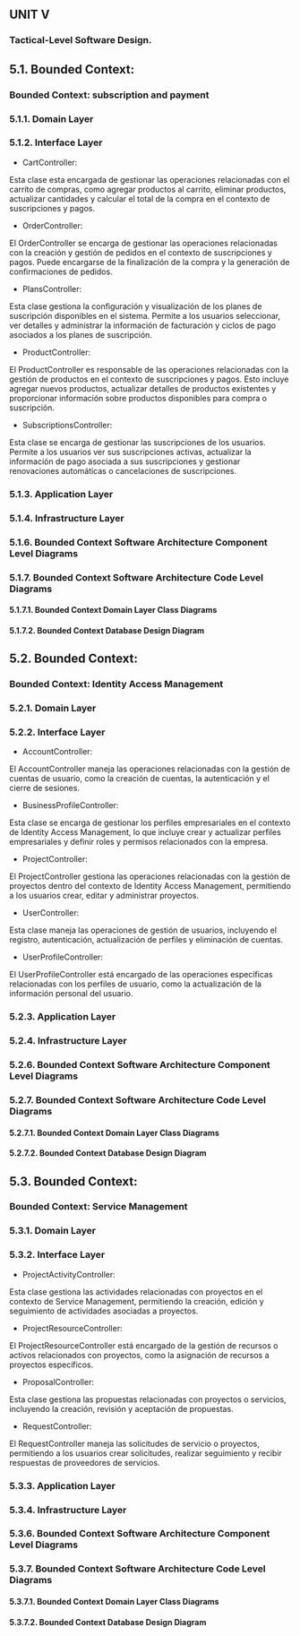## **UNIT V**

### Tactical-Level Software Design.

## 5.1. Bounded Context: 
### Bounded Context: subscription and payment

### 5.1.1. Domain Layer

### 5.1.2. Interface Layer

- CartController:

Esta clase esta encargada de gestionar las operaciones relacionadas con el carrito de compras, como agregar productos al carrito, eliminar productos, actualizar cantidades y calcular el total de la compra en el contexto de suscripciones y pagos.
- OrderController:

El OrderController se encarga de gestionar las operaciones relacionadas con la creación y gestión de pedidos en el contexto de suscripciones y pagos. Puede encargarse de la finalización de la compra y la generación de confirmaciones de pedidos.

- PlansController:

Esta clase gestiona la configuración y visualización de los planes de suscripción disponibles en el sistema. Permite a los usuarios seleccionar, ver detalles y administrar la información de facturación y ciclos de pago asociados a los planes de suscripción.

- ProductController:

El ProductController es responsable de las operaciones relacionadas con la gestión de productos en el contexto de suscripciones y pagos. Esto incluye agregar nuevos productos, actualizar detalles de productos existentes y proporcionar información sobre productos disponibles para compra o suscripción.

- SubscriptionsController:

Esta clase se encarga de gestionar las suscripciones de los usuarios. Permite a los usuarios ver sus suscripciones activas, actualizar la información de pago asociada a sus suscripciones y gestionar renovaciones automáticas o cancelaciones de suscripciones.


### 5.1.3. Application Layer

### 5.1.4. Infrastructure Layer

### 5.1.6. Bounded Context Software Architecture Component Level Diagrams

### 5.1.7. Bounded Context Software Architecture Code Level Diagrams

#### 5.1.7.1. Bounded Context Domain Layer Class Diagrams

#### 5.1.7.2. Bounded Context Database Design Diagram

## 5.2. Bounded Context: 
### Bounded Context: Identity Access Management

### 5.2.1. Domain Layer

### 5.2.2. Interface Layer

- AccountController:

El AccountController maneja las operaciones relacionadas con la gestión de cuentas de usuario, como la creación de cuentas, la autenticación y el cierre de sesiones.

- BusinessProfileController:

Esta clase se encarga de gestionar los perfiles empresariales en el contexto de Identity Access Management, lo que incluye crear y actualizar perfiles empresariales y definir roles y permisos relacionados con la empresa.

- ProjectController:

El ProjectController gestiona las operaciones relacionadas con la gestión de proyectos dentro del contexto de Identity Access Management, permitiendo a los usuarios crear, editar y administrar proyectos.

- UserController:

Esta clase maneja las operaciones de gestión de usuarios, incluyendo el registro, autenticación, actualización de perfiles y eliminación de cuentas.

- UserProfileController:

El UserProfileController está encargado de las operaciones específicas relacionadas con los perfiles de usuario, como la actualización de la información personal del usuario.


### 5.2.3. Application Layer

### 5.2.4. Infrastructure Layer

### 5.2.6. Bounded Context Software Architecture Component Level Diagrams

### 5.2.7. Bounded Context Software Architecture Code Level Diagrams

#### 5.2.7.1. Bounded Context Domain Layer Class Diagrams

#### 5.2.7.2. Bounded Context Database Design Diagram

## 5.3. Bounded Context: 
### Bounded Context: Service Management

### 5.3.1. Domain Layer

### 5.3.2. Interface Layer

- ProjectActivityController:

Esta clase gestiona las actividades relacionadas con proyectos en el contexto de Service Management, permitiendo la creación, edición y seguimiento de actividades asociadas a proyectos.

- ProjectResourceController:

El ProjectResourceController está encargado de la gestión de recursos o activos relacionados con proyectos, como la asignación de recursos a proyectos específicos.

- ProposalController:

Esta clase gestiona las propuestas relacionadas con proyectos o servicios, incluyendo la creación, revisión y aceptación de propuestas.

- RequestController:

El RequestController maneja las solicitudes de servicio o proyectos, permitiendo a los usuarios crear solicitudes, realizar seguimiento y recibir respuestas de proveedores de servicios.


### 5.3.3. Application Layer

### 5.3.4. Infrastructure Layer

### 5.3.6. Bounded Context Software Architecture Component Level Diagrams

### 5.3.7. Bounded Context Software Architecture Code Level Diagrams

#### 5.3.7.1. Bounded Context Domain Layer Class Diagrams

#### 5.3.7.2. Bounded Context Database Design Diagram